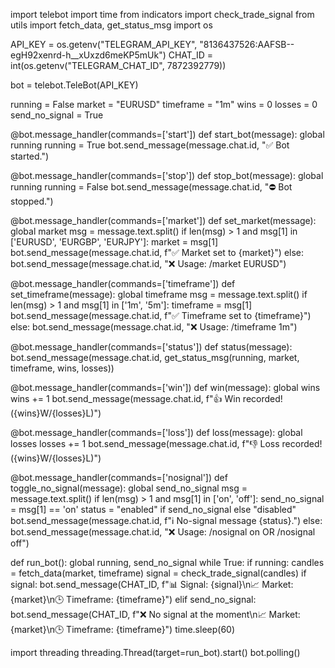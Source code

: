 import telebot import time from indicators import check_trade_signal from utils import fetch_data, get_status_msg import os

API_KEY = os.getenv("TELEGRAM_API_KEY", "8136437526:AAFSB--egH92xenrd-h__xUxzd6meKP5mUk") CHAT_ID = int(os.getenv("TELEGRAM_CHAT_ID", 7872392779))

bot = telebot.TeleBot(API_KEY)

running = False market = "EURUSD" timeframe = "1m" wins = 0 losses = 0 send_no_signal = True

@bot.message_handler(commands=['start']) def start_bot(message): global running running = True bot.send_message(message.chat.id, "✅ Bot started.")

@bot.message_handler(commands=['stop']) def stop_bot(message): global running running = False bot.send_message(message.chat.id, "⛔ Bot stopped.")

@bot.message_handler(commands=['market']) def set_market(message): global market msg = message.text.split() if len(msg) > 1 and msg[1] in ['EURUSD', 'EURGBP', 'EURJPY']: market = msg[1] bot.send_message(message.chat.id, f"✅ Market set to {market}") else: bot.send_message(message.chat.id, "❌ Usage: /market EURUSD")

@bot.message_handler(commands=['timeframe']) def set_timeframe(message): global timeframe msg = message.text.split() if len(msg) > 1 and msg[1] in ['1m', '5m']: timeframe = msg[1] bot.send_message(message.chat.id, f"✅ Timeframe set to {timeframe}") else: bot.send_message(message.chat.id, "❌ Usage: /timeframe 1m")

@bot.message_handler(commands=['status']) def status(message): bot.send_message(message.chat.id, get_status_msg(running, market, timeframe, wins, losses))

@bot.message_handler(commands=['win']) def win(message): global wins wins += 1 bot.send_message(message.chat.id, f"👍 Win recorded! ({wins}W/{losses}L)")

@bot.message_handler(commands=['loss']) def loss(message): global losses losses += 1 bot.send_message(message.chat.id, f"👎 Loss recorded! ({wins}W/{losses}L)")

@bot.message_handler(commands=['nosignal']) def toggle_no_signal(message): global send_no_signal msg = message.text.split() if len(msg) > 1 and msg[1] in ['on', 'off']: send_no_signal = msg[1] == 'on' status = "enabled" if send_no_signal else "disabled" bot.send_message(message.chat.id, f"ℹ️ No-signal message {status}.") else: bot.send_message(message.chat.id, "❌ Usage: /nosignal on OR /nosignal off")

def run_bot(): global running, send_no_signal while True: if running: candles = fetch_data(market, timeframe) signal = check_trade_signal(candles) if signal: bot.send_message(CHAT_ID, f"📊 Signal: {signal}\n📈 Market: {market}\n🕒 Timeframe: {timeframe}") elif send_no_signal: bot.send_message(CHAT_ID, f"❌ No signal at the moment\n📈 Market: {market}\n🕒 Timeframe: {timeframe}") time.sleep(60)

import threading threading.Thread(target=run_bot).start() bot.polling()


